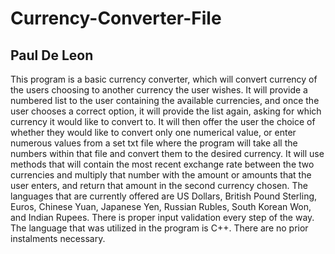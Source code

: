 # Currency-Converter-File
## Paul De Leon

This program is a basic currency converter, which will convert currency of the users choosing to 
another currency the user wishes. It will provide a numbered list to the user containing the available 
currencies, and once the user chooses a correct option, it will provide the list again, asking for which 
currency it would like to convert to. It will then offer the user the choice of whether they would like 
to convert only one numerical value, or enter numerous values from a set txt file where the program will 
take all the numbers within that file and convert them to the desired currency. It will use methods 
that will contain the most recent exchange rate between the two currencies and multiply that number with
the amount or amounts that the user enters, and return that amount in the second currency chosen. The 
languages that are currently offered are US Dollars, British Pound Sterling, Euros, Chinese Yuan, Japanese
Yen, Russian Rubles, South Korean Won, and Indian Rupees. There is proper input validation every step of 
the way.
The language that was utilized in the program is C++. There are no prior instalments necessary.